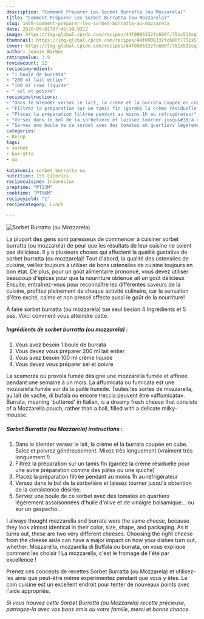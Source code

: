 ```yaml
---
description: "Comment Préparer Les Sorbet Burratta (ou Mozzarela)"
title: "Comment Préparer Les Sorbet Burratta (ou Mozzarela)"
slug: 1469-comment-preparer-les-sorbet-burratta-ou-mozzarela
date: 2020-09-01T07:46:30.931Z
image: https://img-global.cpcdn.com/recipes/44f0906332fc600f/751x532cq70/sorbet-burratta-ou-mozzarela-photo-principale-de-la-recette.jpg
thumbnail: https://img-global.cpcdn.com/recipes/44f0906332fc600f/751x532cq70/sorbet-burratta-ou-mozzarela-photo-principale-de-la-recette.jpg
cover: https://img-global.cpcdn.com/recipes/44f0906332fc600f/751x532cq70/sorbet-burratta-ou-mozzarela-photo-principale-de-la-recette.jpg
author: Jennie Barber
ratingvalue: 3.9
reviewcount: 12
recipeingredient:
- "1 boule de burrata"
- "200 ml lait entier"
- "100 ml crme liquide"
- " sel et poivre"
recipeinstructions:
- "Dans le blender versez le lait, la crème et la burrata coupée en cube. Salez et poivrez généreusement. Mixez très longuement (vraiment très longuement !)"
- "Filtrez la préparation sur un tamis fin (gardez la crème résiduelle pour une autre préparation comme des pâtes ou une quiche)"
- "Placez la préparation filtrée pendant au moins 1h au réfrigérateur"
- "Versez dans le bol de la sorbetière et laissez tourner jusqu&#39;à obtention de la consistence désirée."
- "Servez une boule de ce sorbet avec des tomates en quartiers légèrement assaisonnées d&#39;huile d&#39;olive et de vinaigre balsamique... ou sur un gaspacho..."
categories:
- Resep
tags:
- sorbet
- burratta
- ou

katakunci: sorbet burratta ou 
nutrition: 155 calories
recipecuisine: Indonesian
preptime: "PT23M"
cooktime: "PT56M"
recipeyield: "1"
recipecategory: Lunch

---
```



![Sorbet Burratta (ou Mozzarela)](https://img-global.cpcdn.com/recipes/44f0906332fc600f/751x532cq70/sorbet-burratta-ou-mozzarela-photo-principale-de-la-recette.jpg)

La plupart des gens sont paresseux de commencer à cuisiner sorbet burratta (ou mozzarela) de peur que les résultats de leur cuisine ne soient pas délicieux. Il y a plusieurs choses qui affectent la qualité gustative de sorbet burratta (ou mozzarela)! Tout d'abord, la qualité des ustensiles de cuisine, veillez toujours à utiliser de bons ustensiles de cuisine toujours en bon état. De plus, pour un goût alimentaire prononcé, vous devez utiliser beaucoup d'épices pour que la nourriture obtenue ait un goût délicieux Ensuite, entraînez-vous pour reconnaître les différentes saveurs de la cuisine, profitez pleinement de chaque activité culinaire, car la sensation d'être excité, calme et non pressé affecte aussi le goût de la nourriture!

<!--inarticleads1-->

À faire sorbet burratta (ou mozzarela) tue seul besion 4 Ingrédients et 5 pas. Voici comment vous atteindre cette.

##### Ingrédients de sorbet burratta (ou mozzarela) :

1. Vous avez besoin 1 boule de burrata
1. Vous devez vous préparer 200 ml lait entier
1. Vous avez besoin 100 ml crème liquide
1. Vous devez vous préparer  sel et poivre


La scamorza ou provola fumée désigne une mozzarella fumée et affinée pendant une semaine à un mois. La affumicata ou fumicata est une mozzarella fumée sur de la paille humide. Toutes les sortes de mozzarella, au lait de vache, di bufala ou encore treccia peuvent être «affumicata». Burrata, meaning &#39;buttered&#39; in Italian, is a dreamy fresh cheese that consists of a Mozzarella pouch, rather than a ball, filled with a delicate milky-mousse. 

<!--inarticleads2-->

##### Sorbet Burratta (ou Mozzarela) instructions :

1. Dans le blender versez le lait, la crème et la burrata coupée en cube. Salez et poivrez généreusement. Mixez très longuement (vraiment très longuement !)
1. Filtrez la préparation sur un tamis fin (gardez la crème résiduelle pour une autre préparation comme des pâtes ou une quiche)
1. Placez la préparation filtrée pendant au moins 1h au réfrigérateur
1. Versez dans le bol de la sorbetière et laissez tourner jusqu&#39;à obtention de la consistence désirée.
1. Servez une boule de ce sorbet avec des tomates en quartiers légèrement assaisonnées d&#39;huile d&#39;olive et de vinaigre balsamique... ou sur un gaspacho...


I always thought mozzarella and burrata were the same cheese, because they look almost identical in their color, size, shape, and packaging. As it turns out, these are two very different cheeses. Choosing the right cheese from the cheese aisle can have a major impact on how your dishes turn out, whether. Mozzarella, mozzarella di Buffala ou burrata, on vous explique comment les choisir ! La mozzarella, c&#39;est le fromage de l&#39;été par excellence ! 

<!--inarticleads1-->

<p>
Prenez ces concepts de recettes Sorbet Burratta (ou Mozzarela) et utilisez-les ainsi que peut-être même expérimentez pendant que vous y êtes. Le coin cuisine est un excellent endroit pour tenter de nouveaux points avec l'aide appropriée.
</p>

<p>
<i>Si vous trouvez cette Sorbet Burratta (ou Mozzarela) recette précieuse, partagez-la avec vos bons amis ou votre famille, merci et bonne chance.</i>
</p>
